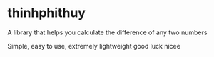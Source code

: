# thinhphithuy

A library that helps you calculate the difference of any two numbers

Simple, easy to use, extremely lightweight
good
luck
nicee

